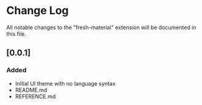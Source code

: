 # Change Log
All notable changes to the "fresh-material" extension will be documented in this file.

## [0.0.1]
### Added
- Initial UI theme with no language syntax
- README.md
- REFERENCE.md
